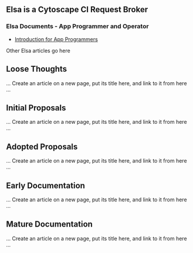 ## Elsa is a Cytoscape CI Request Broker

### Elsa Documents - App Programmer and Operator
* [Introduction for App Programmers](https://docs.google.com/document/d/1i3jJm4kcfNYMDR-5itOxT-9sQNo5VfUgF-QoOMtTAd4/edit)

Other Elsa articles go here

## Loose Thoughts
... Create an article on a new page, put its title here, and link to it from here ...

## Initial Proposals
... Create an article on a new page, put its title here, and link to it from here ...

## Adopted Proposals
... Create an article on a new page, put its title here, and link to it from here ...

## Early Documentation
... Create an article on a new page, put its title here, and link to it from here ...

## Mature Documentation
... Create an article on a new page, put its title here, and link to it from here ...

